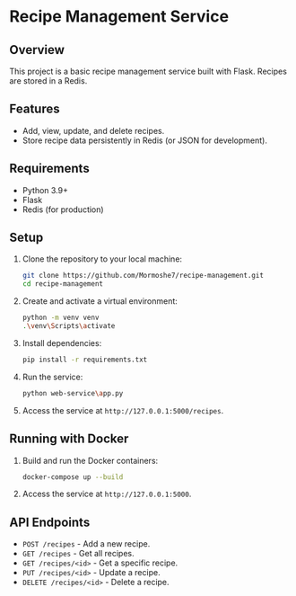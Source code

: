 # Recipe Management Service

## Overview
This project is a basic recipe management service built with Flask. Recipes are stored in a Redis.

## Features
- Add, view, update, and delete recipes.
- Store recipe data persistently in Redis (or JSON for development).

## Requirements
- Python 3.9+
- Flask
- Redis (for production)

## Setup
1. Clone the repository to your local machine:
   ```bash
   git clone https://github.com/Mormoshe7/recipe-management.git
   cd recipe-management
   ```

2. Create and activate a virtual environment:
   ```bash
   python -m venv venv
   .\venv\Scripts\activate
   ```

3. Install dependencies:
   ```bash
   pip install -r requirements.txt
   ```

4. Run the service:
   ```bash
   python web-service\app.py
   ```

5. Access the service at `http://127.0.0.1:5000/recipes`.

## Running with Docker
1. Build and run the Docker containers:
   ```bash
   docker-compose up --build
   ```

2. Access the service at `http://127.0.0.1:5000`.

## API Endpoints
- `POST /recipes` - Add a new recipe.
- `GET /recipes` - Get all recipes.
- `GET /recipes/<id>` - Get a specific recipe.
- `PUT /recipes/<id>` - Update a recipe.
- `DELETE /recipes/<id>` - Delete a recipe.
